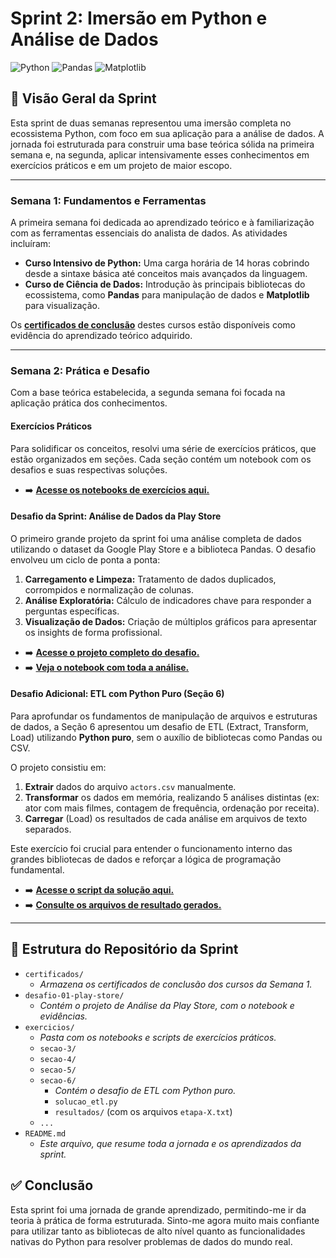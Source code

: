 # Sprint 2: Imersão em Python e Análise de Dados

![Python](https://img.shields.io/badge/Python-3.11+-blue.svg)
![Pandas](https://img.shields.io/badge/Pandas-2.x-blue.svg)
![Matplotlib](https://img.shields.io/badge/Matplotlib-3.x-blue.svg)

## 📖 Visão Geral da Sprint

Esta sprint de duas semanas representou uma imersão completa no ecossistema Python, com foco em sua aplicação para a análise de dados. A jornada foi estruturada para construir uma base teórica sólida na primeira semana e, na segunda, aplicar intensivamente esses conhecimentos em exercícios práticos e em um projeto de maior escopo.

---

### **Semana 1: Fundamentos e Ferramentas**

A primeira semana foi dedicada ao aprendizado teórico e à familiarização com as ferramentas essenciais do analista de dados. As atividades incluíram:

* **Curso Intensivo de Python:** Uma carga horária de 14 horas cobrindo desde a sintaxe básica até conceitos mais avançados da linguagem.
* **Curso de Ciência de Dados:** Introdução às principais bibliotecas do ecossistema, como **Pandas** para manipulação de dados e **Matplotlib** para visualização.

Os [**certificados de conclusão**](./certificados/) destes cursos estão disponíveis como evidência do aprendizado teórico adquirido.

---

### **Semana 2: Prática e Desafio**

Com a base teórica estabelecida, a segunda semana foi focada na aplicação prática dos conhecimentos.

#### **Exercícios Práticos**

Para solidificar os conceitos, resolvi uma série de exercícios práticos, que estão organizados em seções. Cada seção contém um notebook com os desafios e suas respectivas soluções.

* ➡️ **[Acesse os notebooks de exercícios aqui.](./exercicios/)**

#### **Desafio da Sprint: Análise de Dados da Play Store**

O primeiro grande projeto da sprint foi uma análise completa de dados utilizando o dataset da Google Play Store e a biblioteca Pandas. O desafio envolveu um ciclo de ponta a ponta:

1.  **Carregamento e Limpeza:** Tratamento de dados duplicados, corrompidos e normalização de colunas.
2.  **Análise Exploratória:** Cálculo de indicadores chave para responder a perguntas específicas.
3.  **Visualização de Dados:** Criação de múltiplos gráficos para apresentar os insights de forma profissional.

* ➡️ **[Acesse o projeto completo do desafio.](./desafio-01-play-store/)**
* ➡️ **[Veja o notebook com toda a análise.](./desafio-01-play-store/desafio.ipynb)**

#### **Desafio Adicional: ETL com Python Puro (Seção 6)**

Para aprofundar os fundamentos de manipulação de arquivos e estruturas de dados, a Seção 6 apresentou um desafio de ETL (Extract, Transform, Load) utilizando **Python puro**, sem o auxílio de bibliotecas como Pandas ou CSV.

O projeto consistiu em:
1.  **Extrair** dados do arquivo `actors.csv` manualmente.
2.  **Transformar** os dados em memória, realizando 5 análises distintas (ex: ator com mais filmes, contagem de frequência, ordenação por receita).
3.  **Carregar** (Load) os resultados de cada análise em arquivos de texto separados.

Este exercício foi crucial para entender o funcionamento interno das grandes bibliotecas de dados e reforçar a lógica de programação fundamental.

* ➡️ **[Acesse o script da solução aqui.](./desafio-02-etl/solucao_etl.ipynb)**
* ➡️ **[Consulte os arquivos de resultado gerados.](./desafio-02-etl/resultados/)**

---

## 📂 Estrutura do Repositório da Sprint

* `certificados/`
    * *Armazena os certificados de conclusão dos cursos da Semana 1.*
* `desafio-01-play-store/`
    * *Contém o projeto de Análise da Play Store, com o notebook e evidências.*
* `exercicios/`
    * *Pasta com os notebooks e scripts de exercícios práticos.*
    * `secao-3/`
    * `secao-4/`
    * `secao-5/`
    * `secao-6/`
        * *Contém o desafio de ETL com Python puro.*
        * `solucao_etl.py`
        * `resultados/` (com os arquivos `etapa-X.txt`)
    * `...`
* `README.md`
    * *Este arquivo, que resume toda a jornada e os aprendizados da sprint.*

## ✅ Conclusão

Esta sprint foi uma jornada de grande aprendizado, permitindo-me ir da teoria à prática de forma estruturada. Sinto-me agora muito mais confiante para utilizar tanto as bibliotecas de alto nível quanto as funcionalidades nativas do Python para resolver problemas de dados do mundo real.
